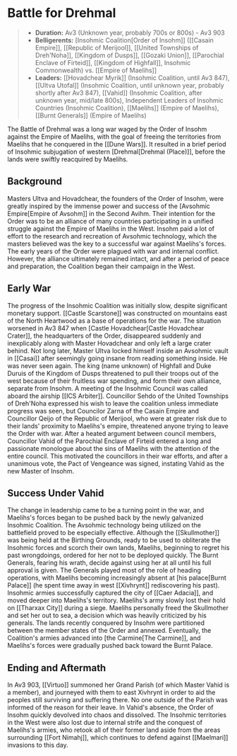 # Battle for Drehmal

> - **Duration:** Av3 (Unknown year, probably 700s or 800s) - Av3 903
> - **Belligerents:** [Insohmic Coalition[Order of Insohm]] ([[Casain Empire]], [[Republic of Merijool]], [[United Townships of Dreh'Noha]], [[Kingdom of Dusps]], [[Gozaki Union]], [[Parochial Enclave of Firteid]], [[Kingdom of Highfall]], Insohmic Commonwealth) vs. [[Empire of Maelihs]]
> - **Leaders:** [[Hovadchear Myrik]] (Insohmic Coalition, until Av3 847), [[Ultva Utofal]] (Insohmic Coalition, until unknown year, probably shortly after Av3 847), [[Vahid]] (Insohmic Coalition, after unknown year, mid/late 800s), Independent Leaders of Insohmic Countries (Insohmic Coalition), [[Maelihs]] (Empire of Maelihs), [[Burnt Generals]] (Empire of Maelihs)

The Battle of Drehmal was a long war waged by the Order of Insohm against the Empire of Maelihs, with the goal of freeing the territories from Maelihs that he conquered in the [[Dune Wars]]. It resulted in a brief period of Insohmic subjugation of western [Drehmal[Drehmal (Place)]], before the lands were swiftly reacquired by Maelihs.

## Background

Masters Ultva and Hovadchear, the founders of the Order of Insohm, were greatly inspired by the immense power and success of the [Avsohmic Empire[Empire of Avsohm]] in the Second Avihm. Their intention for the Order was to be an alliance of many countries participating in a unified struggle against the Empire of Maelihs in the West. Insohm paid a lot of effort to the research and recreation of Avsohmic technology, which the masters believed was the key to a successful war against Maelihs's forces. The early years of the Order were plagued with war and internal conflict. However, the alliance ultimately remained intact, and after a period of peace and preparation, the Coalition began their campaign in the West.

## Early War

The progress of the Insohmic Coalition was initially slow, despite significant monetary support. [[Castle Scarstone]] was constructed on mountains east of the North Heartwood as a base of operations for the war. The situation worsened in Av3 847 when [Castle Hovadchear[Castle Hovadchear Crater]], the headquarters of the Order, disappeared suddenly and inexplicably along with Master Hovadchear and only left a large crater behind. Not long later, Master Ultva locked himself inside an Avsohmic vault in [[Casai]] after seemingly going insane from reading something inside. He was never seen again. The king (name unknown) of Highfall and Duke Duruis of the Kingdom of Dusps threatened to pull their troops out of the west because of their fruitless war spending, and form their own alliance, separate from Insohm. A meeting of the Insohmic Council was called aboard the airship [[ICS Arbiter]]. Councillor Sehdo of the United Townships of Dreh'Noha expressed his wish to leave the coalition unless immediate progress was seen, but Councilor Zarna of the Casain Empire and Councillor Qeijo of the Republic of Merijool, who were at greater risk due to their lands' proximity to Maelihs's empire, threatened anyone trying to leave the Order with war. After a heated argument between council members, Councillor Vahid of the Parochial Enclave of Firteid entered a long and passionate monologue about the sins of Maelihs with the attention of the entire council. This motivated the councillors in their war efforts, and after a unanimous vote, the Pact of Vengeance was signed, instating Vahid as the new Master of Insohm.

## Success Under Vahid

The change in leadership came to be a turning point in the war, and Maelihs's forces began to be pushed back by the newly galvanized Insohmic Coalition. The Avsohmic technology being utilized on the battlefield proved to be especially effective. Although the [[Skullmother]] was being held at the Birthing Grounds, ready to be used to obliterate the Insohmic forces and scorch their own lands, Maelihs, beginning to regret his past wrongdoings, ordered for her not to be deployed quickly. The Burnt Generals, fearing his wrath, decide against using her at all until his full approval is given. The Generals played most of the role of heading operations, with Maelihs becoming increasingly absent at [his palace[Burnt Palace]] (he spent time away in west [[Xivhrynt]] rediscovering his past). Insohmic armies successfully captured the city of [[Caer Adacia]], and moved deeper into Maelihs's territory. Maelihs's army slowly lost their hold on [[Tharxax City]] during a siege. Maelihs personally freed the Skullmother and set her out to sea, a decision which was heavily criticized by his generals. The lands recently conquered by Insohm were partitioned between the member states of the Order and annexed. Eventually, the Coalition's armies advanced into [the Carmine[The Carmine]], and Maelihs's forces were gradually pushed back toward the Burnt Palace. 

## Ending and Aftermath

In Av3 903, [[Virtuo]] summoned her Grand Parish (of which Master Vahid is a member), and journeyed with them to east Xivhrynt in order to aid the peoples still surviving and suffering there. No one outside of the Parish was informed of the reason for their leave. In Vahid's absence, the Order of Insohm quickly devolved into chaos and dissolved. The Insohmic territories in the West were also lost due to internal strife and the conquest of Maelihs's armies, who retook all of their former land aside from the areas surrounding [[Fort Nimahj]], which continues to defend against [[Maelmari]] invasions to this day.
